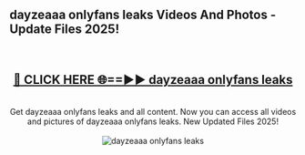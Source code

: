 <h2>dayzeaaa onlyfans leaks Videos And Photos - Update Files 2025!</h2>
<br>
<div align="center">
<h2><a href="https://top-ai-tools.click/QrbHav" rel="nofollow">🔴 CLICK HERE 🌐==►► dayzeaaa onlyfans leaks</a></h2>
<br>
Get dayzeaaa onlyfans leaks and all content. Now you can access all videos and pictures of dayzeaaa onlyfans leaks. New Updated Files 2025!
<br>
<br>
<a href="https://top-ai-tools.click/QrbHav" rel="nofollow" data-target="animated-image.originalLink"><img src="https://i.ibb.co.com/WyWwxjT/player-gif2.gif" alt="dayzeaaa onlyfans leaks" style="max-width: 100%; display: inline-block;" data-target="animated-image.originalImage"></a>
</div>
<br>